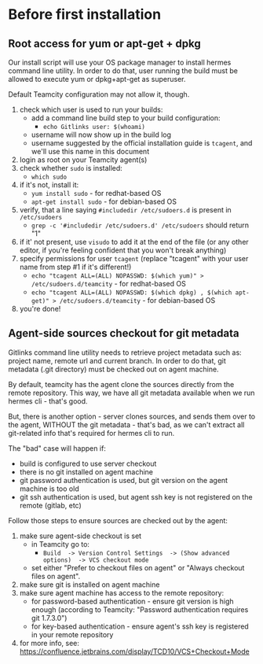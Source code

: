 # Before first installation

## Root access for yum or apt-get + dpkg

Our install script will use your OS package manager to install hermes command line utility. In order to do that, user running the build must be allowed to execute yum or dpkg+apt-get as superuser.

Default Teamcity configuration may not allow it, though.

1. check which user is used to run your builds:
    * add a command line build step to your build configuration:
        * `echo Gitlinks user: $(whoami)`
    * username will now show up in the build log
    * username suggested by the official installation guide is `tcagent`, and we'll use this name in this document  
1. login as root on your Teamcity agent(s)
1. check whether `sudo` is installed: 
	* `which sudo`
1. if it's not, install it:
	* `yum install sudo` - for redhat-based OS
	* `apt-get install sudo` - for debian-based OS
1. verify, that a line saying `#includedir /etc/sudoers.d` is present in `/etc/sudoers`
	* `grep -c '#includedir /etc/sudoers.d' /etc/sudoers` should return "1"
1. if it' not present, use `visudo` to add it at the end of the file (or any other editor, if you're feeling confident that you won't break anything)
1. specify permissions for user `tcagent` (replace "tcagent" with your user name from step #1 if it's different!)
	* `echo "tcagent ALL=(ALL) NOPASSWD: $(which yum)" > /etc/sudoers.d/teamcity` - for redhat-based OS
	* `echo "tcagent ALL=(ALL) NOPASSWD: $(which dpkg) , $(which apt-get)" > /etc/sudoers.d/teamcity` - for debian-based OS
1. you're done!

## Agent-side sources checkout for git metadata

Gitlinks command line utility needs to retrieve project metadata such as: project name, remote url and current branch.
In order to do that, git metadata (.git directory) must be checked out on agent machine.

By default, teamcity has the agent clone the sources directly from the remote repository.
This way, we have all git metadata available when we run hermes cli - that's good.

But, there is another option - server clones sources, and sends them over to the agent, WITHOUT the git metadata - that's bad, as we can't extract all git-related info that's required for hermes cli to run.

The "bad" case will happen if:
* build is configured to use server checkout
* there is no git installed on agent machine
* git password authentication is used, but git version on the agent machine is too old
* git ssh authentication is used, but agent ssh key is not registered on the remote (gitlab, etc)

Follow those steps to ensure sources are checked out by the agent:
1. make sure agent-side checkout is set
    * in Teamcity go to:    
        * `Build 
        -> Version Control Settings 
        -> (Show advanced options) 
        -> VCS checkout mode`
    * set either "Prefer to checkout files on agent" or "Always checkout files on agent".
1. make sure git is installed on agent machine
1. make sure agent machine has access to the remote repository:
    * for password-based authentication - ensure git version is high enough (according to Teamcity: "Password authentication requires git 1.7.3.0")
    * for key-based authentication - ensure agent's ssh key is registered in your remote repository 
1. for more info, see: https://confluence.jetbrains.com/display/TCD10/VCS+Checkout+Mode